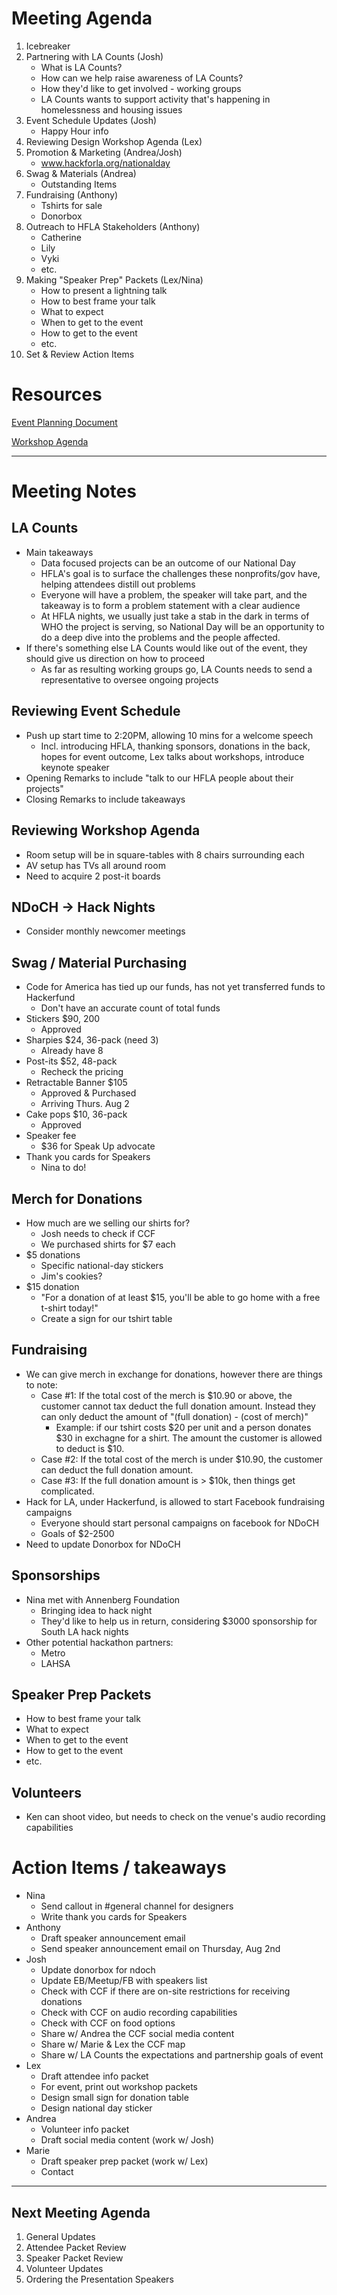 # Meeting Agenda
1. Icebreaker
1. Partnering with LA Counts (Josh)
	* What is LA Counts?
	* How can we help raise awareness of LA Counts?
	* How they'd like to get involved - working groups
	* LA Counts wants to support activity that's happening in homelessness and housing issues
1. Event Schedule Updates (Josh)
	* Happy Hour info
1. Reviewing Design Workshop Agenda (Lex)
1. Promotion & Marketing (Andrea/Josh)
	* www.hackforla.org/nationalday
1. Swag & Materials (Andrea)
	* Outstanding Items
1. Fundraising (Anthony)
	* Tshirts for sale
	* Donorbox
1. Outreach to HFLA Stakeholders (Anthony)
	* Catherine
	* Lily
	* Vyki
	* etc.
1. Making "Speaker Prep" Packets (Lex/Nina)
	* How to present a lightning talk
	* How to best frame your talk
	* What to expect
	* When to get to the event
	* How to get to the event
	* etc.
1. Set & Review Action Items

# Resources
[Event Planning Document](https://docs.google.com/document/d/1-VFS6JzLtSH5MCPX5PGGjH8Swg9GqKD2VvgFhzNTWNk/edit?ts=5b57609d)

[Workshop Agenda](https://drive.google.com/open?id=1-kDVWvUh01_EvlWkPD-LFB8FpJpTznnAHumP58vVSNI)

-----
# Meeting Notes

## LA Counts
* Main takeaways
	* Data focused projects can be an outcome of our National Day
	* HFLA's goal is to surface the challenges these nonprofits/gov have, helping attendees distill out problems
	* Everyone will have a problem, the speaker will take part, and the takeaway is to form a problem statement with a clear audience
	* At HFLA nights, we usually just take a stab in the dark in terms of WHO the project is serving, so National Day will be an opportunity to do a deep dive into the problems and the people affected.
* If there's something else LA Counts would like out of the event, they should give us direction on how to proceed
	* As far as resulting working groups go, LA Counts needs to send a representative to oversee ongoing projects

## Reviewing Event Schedule
* Push up start time to 2:20PM, allowing 10 mins for a welcome speech
	* Incl. introducing HFLA, thanking sponsors, donations in the back, hopes for event outcome, Lex talks about workshops, introduce keynote speaker
* Opening Remarks to include "talk to our HFLA people about their projects"
* Closing Remarks to include takeaways

## Reviewing Workshop Agenda
* Room setup will be in square-tables with 8 chairs surrounding each
* AV setup has TVs all around room
* Need to acquire 2 post-it boards

## NDoCH -> Hack Nights
* Consider monthly newcomer meetings

## Swag / Material Purchasing
* Code for America has tied up our funds, has not yet transferred funds to Hackerfund
	* Don't have an accurate count of total funds
* Stickers $90, 200
	* Approved
* Sharpies $24, 36-pack (need 3)
	* Already have 8
* Post-its $52, 48-pack
	* Recheck the pricing
* Retractable Banner $105
	* Approved & Purchased
	* Arriving Thurs. Aug 2
* Cake pops $10, 36-pack
	* Approved
* Speaker fee
	* $36 for Speak Up advocate
* Thank you cards for Speakers
	* Nina to do!

## Merch for Donations
* How much are we selling our shirts for?
	* Josh needs to check if CCF
	* We purchased shirts for $7 each
* $5 donations
	* Specific national-day stickers
	* Jim's cookies?
* $15 donation
	* "For a donation of at least $15, you'll be able to go home with a free t-shirt today!"
	* Create a sign for our tshirt table

## Fundraising
* We can give merch in exchange for donations, however there are things to note:
	* Case #1: If the total cost of the merch is $10.90 or above, the customer cannot tax deduct the full donation amount. Instead they can only deduct the amount of "(full donation) - (cost of merch)"
		* Example: if our tshirt costs $20 per unit and a person donates $30 in exchagne for a shirt. The amount the customer is allowed to deduct is $10.
	* Case #2: If the total cost of the merch is under $10.90, the customer can deduct the full donation amount.
	* Case #3: If the full donation amount is > $10k, then things get complicated.
* Hack for LA, under Hackerfund, is allowed to start Facebook fundraising campaigns
	* Everyone should start personal campaigns on facebook for NDoCH
	* Goals of $2-2500
* Need to update Donorbox for NDoCH

## Sponsorships
* Nina met with Annenberg Foundation
	* Bringing idea to hack night
	* They'd like to help us in return, considering $3000 sponsorship for South LA hack nights
* Other potential hackathon partners:
	* Metro
	* LAHSA

## Speaker Prep Packets
* How to best frame your talk
* What to expect
* When to get to the event
* How to get to the event
* etc.

## Volunteers
* Ken can shoot video, but needs to check on the venue's audio recording capabilities

# Action Items / takeaways
* Nina
	* Send callout in #general channel for designers
	* Write thank you cards for Speakers
* Anthony
	* Draft speaker announcement email
	* Send speaker announcement email on Thursday, Aug 2nd
* Josh
	* Update donorbox for ndoch
	* Update EB/Meetup/FB with speakers list
	* Check with CCF if there are on-site restrictions for receiving donations
	* Check with CCF on audio recording capabilities
	* Check with CCF on food options
	* Share w/ Andrea the CCF social media content
	* Share w/ Marie & Lex the CCF map
	* Share w/ LA Counts the expectations and partnership goals of event
* Lex
	* Draft attendee info packet
	* For event, print out workshop packets
	* Design small sign for donation table
	* Design national day sticker
* Andrea
	* Volunteer info packet
	* Draft social media content (work w/ Josh)
* Marie
	* Draft speaker prep packet (work w/ Lex)
	* Contact

-----
## Next Meeting Agenda
1. General Updates
1. Attendee Packet Review
1. Speaker Packet Review
1. Volunteer Updates
1. Ordering the Presentation Speakers
